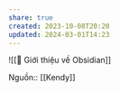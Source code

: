 ```yaml
---
share: true
created: 2023-10-08T20:20
updated: 2024-03-01T14:23
---
```

![[💎 Giới thiệu về Obsidian]]

Nguồn:: [[Kendy]]
